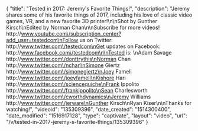 {
    "title": "Tested in 2017: Jeremy's Favorite Things!",
    "description": "Jeremy shares some of his favorite things of 2017, including his love of classic video games, VR, and a new favorite 3D printer!\n\nShot by Gunther Kirsch\nEdited by Norman Chan\n\nSubscribe for more videos! http:\/\/www.youtube.com\/subscription_center?add_user=testedcom\nFollow us on Twitter: http:\/\/www.twitter.com\/testedcom\nGet updates on Facebook: http:\/\/www.facebook.com\/testedcom\n\nTested is: \nAdam Savage http:\/\/www.twitter.com\/donttrythis\nNorman Chan http:\/\/www.twitter.com\/nchan\nSimone Giertz http:\/\/www.twitter.com\/simonegiertz\nJoey Fameli http:\/\/www.twitter.com\/joeyfameli\nKishore Hari http:\/\/www.twitter.com\/sciencequiche\nFrank Ippolito http:\/\/www.twitter.com\/frankippolito\nSean Charlesworth http:\/\/www.twitter.com\/cworthdynamics\nJeremy Williams http:\/\/www.twitter.com\/jerware\nGunther Kirsch\nRyan Kiser\n\nThanks for watching!",
    "videoid": "135309396",
    "date_created": "1514300400",
    "date_modified": "1516917128",
    "type": "captivate",
    "layout": "video",
    "url": "\/v\/tested-in-2017-jeremy-s-favorite-things\/135309396"
}